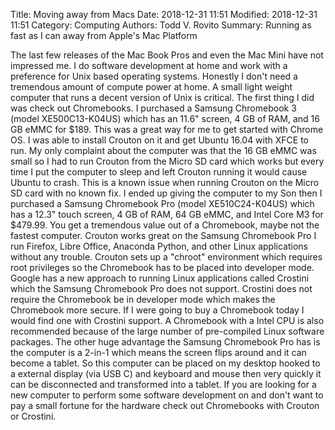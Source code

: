 Title: Moving away from Macs
Date: 2018-12-31 11:51
Modified: 2018-12-31 11:51
Category: Computing
Authors: Todd V. Rovito
Summary: Running as fast as I can away from Apple's Mac Platform

The last few releases of the Mac Book Pros and even the Mac Mini
have not impressed me.  I do software development at home
and work with a preference for Unix based operating systems.  Honestly I don't
need a tremendous amount of compute power at home.  A small light
weight computer that runs a decent version of Unix is critical.  The
first thing I did was check out Chromebooks.  I purchased a Samsung
Chromebook 3 (model XE500C13-K04US) which has an 11.6" screen, 4 GB of RAM, and
16 GB eMMC for $189.  This was a great way for me to get started with
Chrome OS.  I was able to install Crouton on it and get Ubuntu 16.04 with XFCE
to run.  My only complaint about the computer was that the 16 GB eMMC was small
so I had to run Crouton from the Micro SD card which works but every time I
put the computer to sleep and left Crouton running it would cause Ubuntu to
crash.  This is a known issue when running Crouton on the Micro SD card with
no known fix.  I ended up giving the computer to my Son then I purchased a 
Samsung Chromebook Pro (model XE510C24-K04US) which has a 12.3" touch screen,
4 GB of RAM, 64 GB eMMC, and Intel Core M3 for $479.99.  You get a tremendous
value out of a Chromebook, maybe not the fastest computer.  Crouton works great
on the Samsung Chromebook Pro I run Firefox, Libre Office, Anaconda Python, and
other Linux applications without any trouble.  Crouton sets up a "chroot"
environment which requires root privileges so the Chromebook has to be placed
into developer mode.  Google has a new approach to running Linux applications
called Crostini which the Samsung Chromebook Pro does not support.  Crostini
does not require the Chromebook be in developer mode which makes the Chromebook
more secure.  If I were going to buy a Chromebook today I would find one with 
Crostini support.  A Chromebook with a Intel CPU is also recommended because 
of the large number of pre-compiled Linux software packages.  The other
huge advantage the Samsung Chromebook Pro has is the computer is a 2-in-1 which
means the screen flips around and it can become a tablet.  So this computer can
be placed on my desktop hooked to a external display (via USB C) and keyboard and
mouse then very quickly it can be disconnected and transformed into a tablet. 
If you are looking for a new computer to perform some software development on
and don't want to pay a small fortune for the hardware check out Chromebooks
with Crouton or Crostini.  

